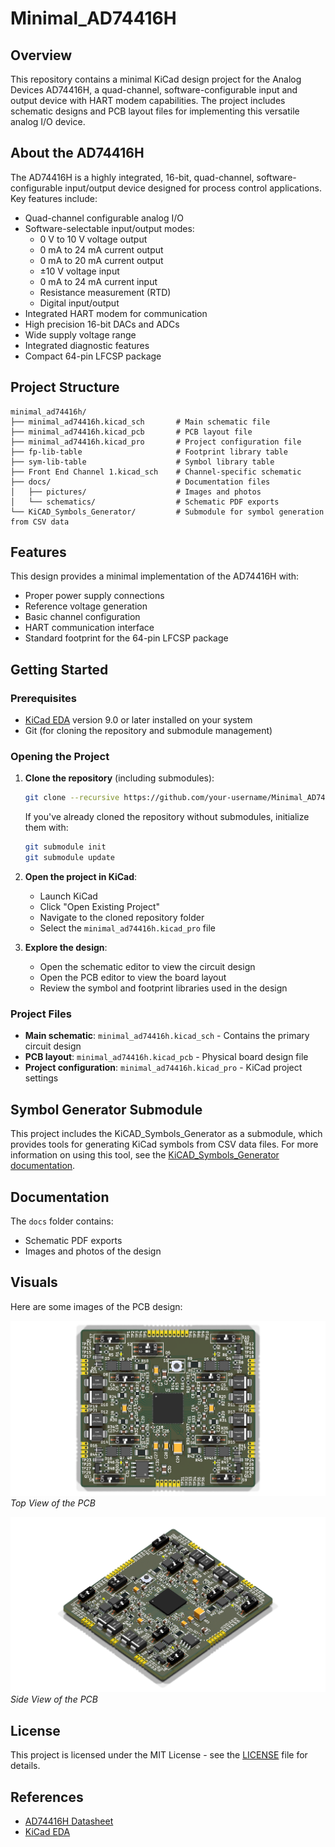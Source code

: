 # Minimal_AD74416H

## Overview

This repository contains a minimal KiCad design project for the Analog Devices AD74416H, a quad-channel, software-configurable input and output device with HART modem capabilities. The project includes schematic designs and PCB layout files for implementing this versatile analog I/O device.

## About the AD74416H

The AD74416H is a highly integrated, 16-bit, quad-channel, software-configurable input/output device designed for process control applications. Key features include:

- Quad-channel configurable analog I/O
- Software-selectable input/output modes:
  - 0 V to 10 V voltage output
  - 0 mA to 24 mA current output
  - 0 mA to 20 mA current output
  - ±10 V voltage input
  - 0 mA to 24 mA current input
  - Resistance measurement (RTD)
  - Digital input/output
- Integrated HART modem for communication
- High precision 16-bit DACs and ADCs
- Wide supply voltage range
- Integrated diagnostic features
- Compact 64-pin LFCSP package

## Project Structure

```
minimal_ad74416h/
├── minimal_ad74416h.kicad_sch       # Main schematic file
├── minimal_ad74416h.kicad_pcb       # PCB layout file
├── minimal_ad74416h.kicad_pro       # Project configuration file
├── fp-lib-table                     # Footprint library table
├── sym-lib-table                    # Symbol library table
├── Front End Channel 1.kicad_sch    # Channel-specific schematic
├── docs/                            # Documentation files
│   ├── pictures/                    # Images and photos
│   └── schematics/                  # Schematic PDF exports
└── KiCAD_Symbols_Generator/         # Submodule for symbol generation from CSV data
```

## Features

This design provides a minimal implementation of the AD74416H with:

- Proper power supply connections
- Reference voltage generation
- Basic channel configuration
- HART communication interface
- Standard footprint for the 64-pin LFCSP package

## Getting Started

### Prerequisites

- [KiCad EDA](https://www.kicad.org/) version 9.0 or later installed on your system
- Git (for cloning the repository and submodule management)

### Opening the Project

1. **Clone the repository** (including submodules):
   ```bash
   git clone --recursive https://github.com/your-username/Minimal_AD74416H.git
   ```
   
   If you've already cloned the repository without submodules, initialize them with:
   ```bash
   git submodule init
   git submodule update
   ```

2. **Open the project in KiCad**:
   - Launch KiCad
   - Click "Open Existing Project"
   - Navigate to the cloned repository folder
   - Select the `minimal_ad74416h.kicad_pro` file

3. **Explore the design**:
   - Open the schematic editor to view the circuit design
   - Open the PCB editor to view the board layout
   - Review the symbol and footprint libraries used in the design

### Project Files

- **Main schematic**: `minimal_ad74416h.kicad_sch` - Contains the primary circuit design
- **PCB layout**: `minimal_ad74416h.kicad_pcb` - Physical board design file
- **Project configuration**: `minimal_ad74416h.kicad_pro` - KiCad project settings

## Symbol Generator Submodule

This project includes the KiCAD_Symbols_Generator as a submodule, which provides tools for generating KiCad symbols from CSV data files. For more information on using this tool, see the [KiCAD_Symbols_Generator documentation](minimal_ad74416h/KiCAD_Symbols_Generator/README.md).

## Documentation

The `docs` folder contains:
- Schematic PDF exports
- Images and photos of the design

## Visuals

Here are some images of the PCB design:

![Top View](minimal_ad74416h/docs/pictures/minimal_ad74416h_top.png)
*Top View of the PCB*

![Side View](minimal_ad74416h/docs/pictures/minimal_ad74416h_side.png)
*Side View of the PCB*

## License

This project is licensed under the MIT License - see the [LICENSE](LICENSE) file for details.

## References

- [AD74416H Datasheet](https://www.analog.com/media/en/technical-documentation/data-sheets/ad74416h.pdf)
- [KiCad EDA](https://www.kicad.org/)